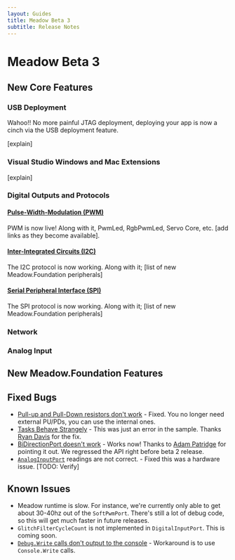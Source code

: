 ```yaml
---
layout: Guides
title: Meadow Beta 3
subtitle: Release Notes
---
```


# Meadow Beta 3

## New Core Features

### USB Deployment

Wahoo!! No more painful JTAG deployment, deploying your app is now a cinch via the USB deployment feature.

[explain]

### Visual Studio Windows and Mac Extensions

[explain]


### Digital Outputs and Protocols

#### [Pulse-Width-Modulation (PWM)](/Guides/Meadow_Basics/IO/Digital/PWM/)

PWM is now live! Along with it, PwmLed, RgbPwmLed, Servo Core, etc. [add links as they become available].

#### [Inter-Integrated Circuits (I2C)](/Guides/Meadow_Basics/IO/Digital/Protocols/I2C/)

The I2C protocol is now working. Along with it; [list of new Meadow.Foundation peripherals]

#### [Serial Peripheral Interface (SPI)](/Guides/Meadow_Basics/IO/Digital/Protocols/SPI/)

The SPI protocol is now working. Along with it; [list of new Meadow.Foundation peripherals]


### Network


### Analog Input



## New Meadow.Foundation Features



## Fixed Bugs

* [Pull-up and Pull-Down resistors don't work](https://github.com/WildernessLabs/Meadow_Issues/issues/6) - Fixed. You no longer need external PU/PDs, you can use the internal ones.
* [Tasks Behave Strangely](https://github.com/WildernessLabs/Meadow_Issues/issues/2) - This was just an error in the sample. Thanks [Ryan Davis](https://github.com/rdavisau) for the fix.
* [BiDirectionPort doesn't work](https://github.com/WildernessLabs/Meadow_Issues/issues/9) - Works now! Thanks to [Adam Patridge](https://github.com/patridge) for pointing it out. We regressed the API right before beta 2 release.
* [`AnalogInputPort`](https://github.com/WildernessLabs/Meadow_Issues/issues/7) readings are not correct. - Fixed this was a hardware issue. [TODO: Verify]


## Known Issues

* Meadow runtime is slow. For instance, we're currently only able to get about 30-40hz out of the `SoftPwmPort`. There's still a lot of debug code, so this will get much faster in future releases.
* `GlitchFilterCycleCount` is not implemented in `DigitalInputPort`. This is coming soon.
* [`Debug.Write` calls don't output to the console](https://github.com/WildernessLabs/Meadow_Issues/issues/3) - Workaround is to use `Console.Write` calls.